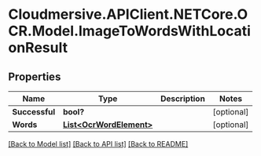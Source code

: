 # Cloudmersive.APIClient.NETCore.OCR.Model.ImageToWordsWithLocationResult
## Properties

Name | Type | Description | Notes
------------ | ------------- | ------------- | -------------
**Successful** | **bool?** |  | [optional] 
**Words** | [**List&lt;OcrWordElement&gt;**](OcrWordElement.md) |  | [optional] 

[[Back to Model list]](../README.md#documentation-for-models) [[Back to API list]](../README.md#documentation-for-api-endpoints) [[Back to README]](../README.md)


